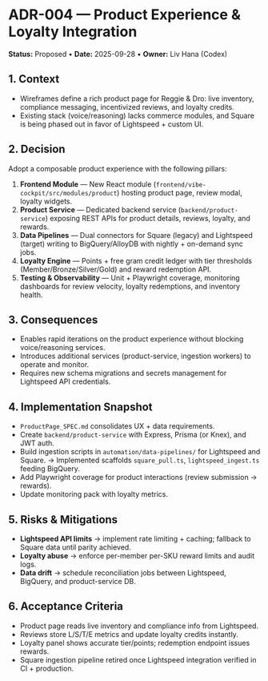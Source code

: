 # ADR-004 — Product Experience & Loyalty Integration

**Status:** Proposed • **Date:** 2025-09-28 • **Owner:** Liv Hana (Codex)

## 1. Context

- Wireframes define a rich product page for Reggie & Dro: live inventory, compliance messaging, incentivized reviews, and loyalty credits.
- Existing stack (voice/reasoning) lacks commerce modules, and Square is being phased out in favor of Lightspeed + custom UI.

## 2. Decision

Adopt a composable product experience with the following pillars:

1. **Frontend Module** — New React module (`frontend/vibe-cockpit/src/modules/product`) hosting product page, review modal, loyalty widgets.
2. **Product Service** — Dedicated backend service (`backend/product-service`) exposing REST APIs for product details, reviews, loyalty, and rewards.
3. **Data Pipelines** — Dual connectors for Square (legacy) and Lightspeed (target) writing to BigQuery/AlloyDB with nightly + on-demand sync jobs.
4. **Loyalty Engine** — Points + free gram credit ledger with tier thresholds (Member/Bronze/Silver/Gold) and reward redemption API.
5. **Testing & Observability** — Unit + Playwright coverage, monitoring dashboards for review velocity, loyalty redemptions, and inventory health.

## 3. Consequences

- Enables rapid iterations on the product experience without blocking voice/reasoning services.
- Introduces additional services (product-service, ingestion workers) to operate and monitor.
- Requires new schema migrations and secrets management for Lightspeed API credentials.

## 4. Implementation Snapshot

- `ProductPage_SPEC.md` consolidates UX + data requirements.
- Create `backend/product-service` with Express, Prisma (or Knex), and JWT auth.
- Build ingestion scripts in `automation/data-pipelines/` for Lightspeed and Square. → Implemented scaffolds `square_pull.ts`, `lightspeed_ingest.ts` feeding BigQuery.
- Add Playwright coverage for product interactions (review submission → rewards).
- Update monitoring pack with loyalty metrics.

## 5. Risks & Mitigations

- **Lightspeed API limits** → implement rate limiting + caching; fallback to Square data until parity achieved.
- **Loyalty abuse** → enforce per-member per-SKU reward limits and audit logs.
- **Data drift** → schedule reconciliation jobs between Lightspeed, BigQuery, and product-service DB.

## 6. Acceptance Criteria

- Product page reads live inventory and compliance info from Lightspeed.
- Reviews store L/S/T/E metrics and update loyalty credits instantly.
- Loyalty panel shows accurate tier/points; redemption endpoint issues rewards.
- Square ingestion pipeline retired once Lightspeed integration verified in CI + production.

<!-- Last verified: 2025-10-02 -->

